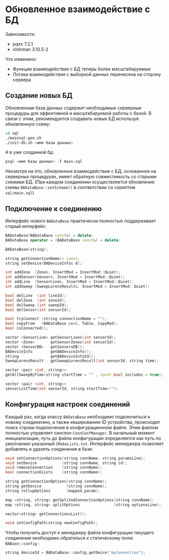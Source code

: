# Обновленное взаимодействие с БД

Зависимости:

- pqxx 7.2.1
- nlohman 3.10.5-2

Что изменено:

- Функции взаимодействия с БД теперь более масштабируемые
- Логика взаимодействия с выборкой данных перенесена на сторону сервера

## Создание новых БД

Обновленная база данных содержит необходимые серверные процедуры для эффективной и масштабируемой работы с базой. В связи с этим, рекомендуется создавать новые БД используя обновленную схему:

```bash
cd sql
./mainsql-gen.sh
./init-db.sh <имя базы данных>
```

А в уже созданной бд:

```	sh
psql <имя базы данных> -f main.sql
```

Несмотря на это, обновленное взаимодействие с БД, основанное на серверных процедурах, имеет обратную совместимость со старыми схемами БД. (При каждом соединении осуществляется обновление схемы `BADataBase::setScheme()` в соответствии со скриптом `sql/main.sql`)

## Подключение к соединению

Интерфейс нового `BADataBase` практически полностью поддерживает старый интерфейс:

```c++
BADataBase(BADataBase const&) = delete;
BADataBase operator = (BADataBase const&) = delete;

BADataBase(string);

string getConnectionName() const;
string setDevice(BADeviceInfo& d);

int addZone  (Zone&, InsertMod = InsertMod::Quiet);
int addSensor(Sensor&, InsertMod = InsertMod::Quiet);
int addLine  (SensorLine&, InsertMod = InsertMod::Quiet);
int addSweep (SweepLorenzResult&, InsertMod = InsertMod::Quiet);

bool delLine  (int lineId);
bool delZone  (int zoneId);
bool delSweep (int sweepId);
bool delSensor(int sensorId);

bool tryConnect (string connectionName = "");
bool copyFrom   (BADataBase &src, Table, CopyMod);
bool isConnected();

vector <SensorLine> getSensorLines(int sensorId);
vector <Zone>       getSensorZones(int sensorId);
vector <SensorDB>   getSensorsDB();
BADeviceInfo        getBADeviceInfo();
string              getBADeviceInfoId();
SweepLorenzResult   getSweepLorenzResult(int sensorId, string time);

vector <pair <int, string>>
getAllSweepByTime(string startTime = "" , const bool includes = true);

vector <pair <int, string>>
sensorListTime(int sensorId, string startTime="");
```

## Конфигурация настроек соединений

Каждый раз, когда классу `BADataBase` необходимо подключиться к новому соединению, а также кешированию ID устройства, происходит поиск строки подключения в конфигурационном файле. Этим файлом полностью управляет синглон `ConnConfManager`. В начальный момент инициализации, путь до файла конфигурации определяется как путь по умолчанию указанный `CMakeLists.txt`. Интерфейс менеджера позволяет добавлять и удалять соединения в базе:

```c++
void setConnectionOptions(string connName, string paramsLine);
void setDevice           (string connName, string id);
void removeConnection    (string connName);
bool connectionExists    (string connName);

string getConnectionOptions(string connName);
string getDevice           (string connName);
string rollupOptions       (mapped_param);

map <string, string> getSplitedConnectionOptions(string connName);
map <string, string> splitOptions               (string optionsLine);

vector<string> getConnectionsList();

void setConfigPath(string newConfigPath);
```

Чтобы получить доступ к менеджеру файла конфигурации текущего соединения необходимо обратиться к статическому полю `BABase::config` : 

```cpp
string deviceId = BADataBase::config.getDeice("myConnection");
```

